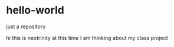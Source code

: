 # hello-world
just a repository

hi this is neotrinity
at this time I am thinking about my class project
